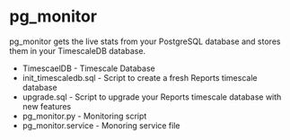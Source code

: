 # pg_monitor
pg_monitor gets the live stats from your PostgreSQL database and stores them in your TimescaleDB database.

* TimescaelDB - Timescale Database
* init_timescaledb.sql - Script to create a fresh Reports timescale database
* upgrade.sql - Script to upgrade your Reports timescale database with new features
* pg_monitor.py - Monitoring script
* pg_monitor.service - Monoring service file
